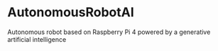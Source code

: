 # AutonomousRobotAI
Autonomous robot based on Raspberry Pi 4 powered by a generative artificial intelligence
